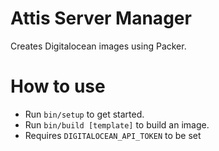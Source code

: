 Attis Server Manager
===

Creates Digitalocean images using Packer.

How to use
===

 - Run `bin/setup` to get started.
 - Run `bin/build [template]` to build an image.
 - Requires `DIGITALOCEAN_API_TOKEN` to be set 